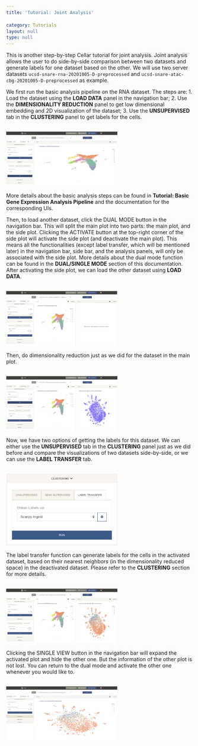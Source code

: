 ```yaml
---
title: 'Tutorial: Joint Analysis'

category: Tutorials
layout: null
type: null
---
```

This is another step-by-step Cellar tutorial for joint analysis. Joint analysis allows the user to do side-by-side comparison between two datasets and generate labels for one dataset based on the other. We will use two server datasets `ucsd-snare-rna-20201005-D-preprocessed` and `ucsd-snare-atac-cbg-20201005-D-preprocessed` as example. 

We first run the basic analysis pipeline on the RNA dataset. The steps are: 1. Load the dataset using the **LOAD DATA** panel in the navigation bar; 2. Use the **DIMENSIONALITY REDUCTION** panel to get low dimensional embedding and 2D visualization of the dataset; 3. Use the **UNSUPERVISED** tab in the **CLUSTERING** panel to get labels for the cells. 

<br>
<img src="images/joint-step1-rna-analysis.png" alt="drawing" width="300"/>
<br>

More details about the basic analysis steps can be found in **Tutorial: Basic Gene Expression Analysis Pipeline** and the documentation for the corresponding UIs. 

Then, to load another dataset, click the <span class='mbutton'>DUAL MODE</span> button in the navigation bar. This will split the main plot into two parts: the main plot, and the side plot. Clicking the <span class='mbutton'>ACTIVATE</span> button at the top-right corner of the side plot will activate the side plot (and deactivate the main plot). This means all the functionalities (except label transfer, which will be mentioned later) in the navigation bar, side bar, and the analysis panels, will only be associated with the side plot. More details about the dual mode function can be found in the **DUAL/SINGLE MODE** section of this documentation. After activating the side plot, we can load the other dataset using **LOAD DATA**.

<br>
<img src="images/joint-step2-dual.png" alt="drawing" width="300"/>
<br>

Then, do dimensionality reduction just as we did for the dataset in the main plot. 


<br>
<img src="images/joint-step3-2d-atac.png" alt="drawing" width="300"/>
<br>

Now, we have two options of getting the labels for this dataset. We can either use the **UNSUPERVISED** tab in the **CLUSTERING** panel just as we did before and compare the visualizations of two datasets side-by-side, or we can use the **LABEL TRANSFER** tab. 

<br>
<img src="images/label-transfer.png" alt="drawing" width="300"/>
<br>

The label transfer function can generate labels for the cells in the activated dataset, based on their nearest neighbors (in the dimensionality reduced space) in the deactivated dataset. Please refer to the **CLUSTERING** section for more details.

<br>
<img src="images/joint-step4-label-transfer.png" alt="drawing" width="300"/>
<br>

Clicking the <span class='mbutton'>SINGLE VIEW</span> button in the navigation bar will expand the activated plot and hide the other one. But the information of the other plot is not lost. You can return to the dual mode and activate the other one whenever you would like to. 

<br>
<img src="images/joint-step5-single.png" alt="drawing" width="300"/>
<br>





